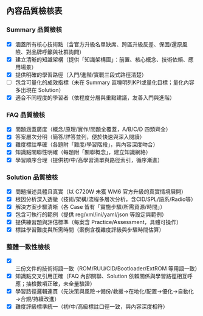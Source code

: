 ## 內容品質檢核表

### Summary 品質檢核
- [x] 涵蓋所有核心技術點（含官方升級名單缺席、跨區升級反差、保固/還原風險、對品牌呼籲與社群詢問）
- [x] 建立清晰的知識架構（提供「知識架構圖」：前置、核心概念、技術依賴、應用場景）
- [x] 提供明確的學習路徑（入門/進階/實戰三段式路徑清楚）
- [ ] 包含可量化的成效指標（未在 Summary 區塊明列KPI或量化目標；量化內容多出現在 Solution）
- [x] 適合不同程度的學習者（依程度分層與重點建議，友善入門與進階）

### FAQ 品質檢核
- [x] 問題涵蓋廣度（概念/原理/實作/問題全覆蓋，A/B/C/D 四類齊全）
- [x] 答案層次分明（簡答/詳答並列，便於快速與深入閱讀）
- [x] 難度標註準確（各題附「難度/學習階段」，與內容深度吻合）
- [x] 知識點關聯性明確（每題附「關聯概念」，建立知識網絡）
- [x] 學習順序合理（提供初/中/高學習清單與路徑索引，循序漸進）

### Solution 品質檢核
- [x] 問題描述具體且真實（以 C720W 未獲 WM6 官方升級的真實情境展開）
- [x] 根因分析深入透徹（技術/架構/流程多層次分析，含CID/SPL/語系/Radio等）
- [x] 解決方案步驟清晰（各 Case 皆有「實施步驟/所需資源/時間」）
- [x] 包含可執行的範例（提供 reg/xml/ini/yaml/json 等設定與範例）
- [x] 提供練習題與評估標準（每案含 Practice/Assessment，具體可操作）
- [x] 標註學習難度與所需時間（案例含複雜度評級與步驟時間估算）

### 整體一致性檢核
- [x] 三份文件的技術術語一致（ROM/RUU/CID/Bootloader/ExtROM 等用語一致）
- [x] 知識點交叉引用正確（FAQ 內部關聯、Solution 依賴關係與學習路徑相互呼應；抽檢數項正確，未全量驗證）
- [x] 學習路徑邏輯連貫（先決策與風險→備份/救援→在地化/配置→優化→自動化→合規/持續改進）
- [x] 難度評級標準統一（初/中/高級標註口徑一致，與內容深度相符）